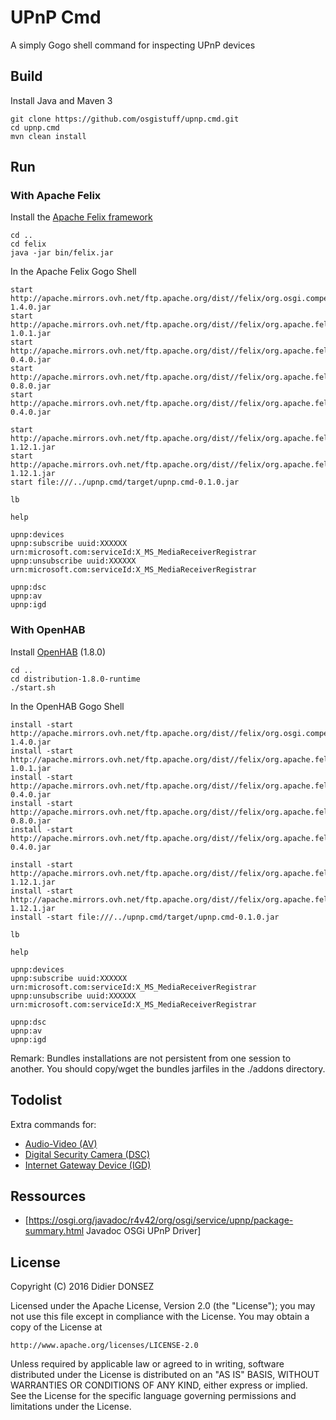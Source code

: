 # UPnP Cmd

A simply Gogo shell command for inspecting UPnP devices

## Build
Install Java and Maven 3
```shell
git clone https://github.com/osgistuff/upnp.cmd.git
cd upnp.cmd
mvn clean install
```

## Run
### With Apache Felix
Install the [Apache Felix framework](http://felix.apache.org/downloads.cgi)

```shell
cd ..
cd felix
java -jar bin/felix.jar
```

In the Apache Felix Gogo Shell
```
start http://apache.mirrors.ovh.net/ftp.apache.org/dist//felix/org.osgi.compendium-1.4.0.jar
start http://apache.mirrors.ovh.net/ftp.apache.org/dist//felix/org.apache.felix.log-1.0.1.jar
start http://apache.mirrors.ovh.net/ftp.apache.org/dist//felix/org.apache.felix.upnp.extra-0.4.0.jar
start http://apache.mirrors.ovh.net/ftp.apache.org/dist//felix/org.apache.felix.upnp.basedriver-0.8.0.jar
start http://apache.mirrors.ovh.net/ftp.apache.org/dist//felix/org.apache.felix.upnp.tester-0.4.0.jar

start http://apache.mirrors.ovh.net/ftp.apache.org/dist//felix/org.apache.felix.ipojo-1.12.1.jar
start http://apache.mirrors.ovh.net/ftp.apache.org/dist//felix/org.apache.felix.ipojo.api-1.12.1.jar
start file:///../upnp.cmd/target/upnp.cmd-0.1.0.jar

lb

help

upnp:devices
upnp:subscribe uuid:XXXXXX urn:microsoft.com:serviceId:X_MS_MediaReceiverRegistrar
upnp:unsubscribe uuid:XXXXXX urn:microsoft.com:serviceId:X_MS_MediaReceiverRegistrar

upnp:dsc
upnp:av
upnp:igd
```

### With OpenHAB
Install [OpenHAB](http://www.openhab.org/getting-started/downloads.html) (1.8.0)

```shell
cd ..
cd distribution-1.8.0-runtime
./start.sh
```

In the OpenHAB Gogo Shell
```
install -start http://apache.mirrors.ovh.net/ftp.apache.org/dist//felix/org.osgi.compendium-1.4.0.jar
install -start http://apache.mirrors.ovh.net/ftp.apache.org/dist//felix/org.apache.felix.log-1.0.1.jar
install -start http://apache.mirrors.ovh.net/ftp.apache.org/dist//felix/org.apache.felix.upnp.extra-0.4.0.jar
install -start http://apache.mirrors.ovh.net/ftp.apache.org/dist//felix/org.apache.felix.upnp.basedriver-0.8.0.jar
install -start http://apache.mirrors.ovh.net/ftp.apache.org/dist//felix/org.apache.felix.upnp.tester-0.4.0.jar

install -start http://apache.mirrors.ovh.net/ftp.apache.org/dist//felix/org.apache.felix.ipojo-1.12.1.jar
install -start http://apache.mirrors.ovh.net/ftp.apache.org/dist//felix/org.apache.felix.ipojo.api-1.12.1.jar
install -start file:///../upnp.cmd/target/upnp.cmd-0.1.0.jar

lb

help

upnp:devices
upnp:subscribe uuid:XXXXXX urn:microsoft.com:serviceId:X_MS_MediaReceiverRegistrar
upnp:unsubscribe uuid:XXXXXX urn:microsoft.com:serviceId:X_MS_MediaReceiverRegistrar

upnp:dsc
upnp:av
upnp:igd

```
Remark: Bundles installations are not persistent from one session to another. You should copy/wget the bundles jarfiles in the ./addons directory.

## Todolist
Extra commands for:
* [Audio-Video (AV)](http://upnp.org/specs/av/av4/ )
* [Digital Security Camera (DSC)](http://upnp.org/specs/ha/digitalsecuritycamera/)
* [Internet Gateway Device (IGD)](http://upnp.org/specs/gw/igd2/)

## Ressources
* [https://osgi.org/javadoc/r4v42/org/osgi/service/upnp/package-summary.html Javadoc OSGi UPnP Driver]

## License

Copyright (C) 2016 Didier DONSEZ
 
Licensed under the Apache License, Version 2.0 (the "License");
you may not use this file except in compliance with the License.
You may obtain a copy of the License at

    http://www.apache.org/licenses/LICENSE-2.0

Unless required by applicable law or agreed to in writing, software
distributed under the License is distributed on an "AS IS" BASIS,
WITHOUT WARRANTIES OR CONDITIONS OF ANY KIND, either express or implied.
See the License for the specific language governing permissions and
limitations under the License.